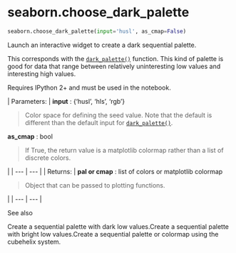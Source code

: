 # seaborn.choose_dark_palette

```py
seaborn.choose_dark_palette(input='husl', as_cmap=False)
```

Launch an interactive widget to create a dark sequential palette.

This corresponds with the [`dark_palette()`](seaborn.dark_palette.html#seaborn.dark_palette "seaborn.dark_palette") function. This kind of palette is good for data that range between relatively uninteresting low values and interesting high values.

Requires IPython 2+ and must be used in the notebook.

| Parameters: | **input** : {‘husl’, ‘hls’, ‘rgb’}

> Color space for defining the seed value. Note that the default is different than the default input for [`dark_palette()`](seaborn.dark_palette.html#seaborn.dark_palette "seaborn.dark_palette").

**as_cmap** : bool

> If True, the return value is a matplotlib colormap rather than a list of discrete colors.

 |
| --- | --- |
| Returns: | **pal or cmap** : list of colors or matplotlib colormap

> Object that can be passed to plotting functions.

 |
| --- | --- |

See also

Create a sequential palette with dark low values.Create a sequential palette with bright low values.Create a sequential palette or colormap using the cubehelix system.